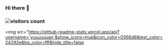 ### Hi there 👋

<!--
**yuuuuuuan/yuuuuuuan** is a ✨ _special_ ✨ repository because its `README.md` (this file) appears on your GitHub profile.

Here are some ideas to get you started:

- 🔭 I’m currently working on ...
- 🌱 I’m currently learning ...
- 👯 I’m looking to collaborate on ...
- 🤔 I’m looking for help with ...
- 💬 Ask me about ...
- 📫 How to reach me: ...
- 😄 Pronouns: ...
- ⚡ Fun fact: ...
-->
### ![visitors count](https://visitors-by-url-pls-dont-use-this-in-your-repo.vercel.app/`yuuuuuuan`-github-readme)
<img src="https://github-readme-stats.vercel.app/api?username=`yuuuuuuan`&show_icons=true&icon_color=0366d6&text_color=24292e&bg_color=fff&hide_title=false
